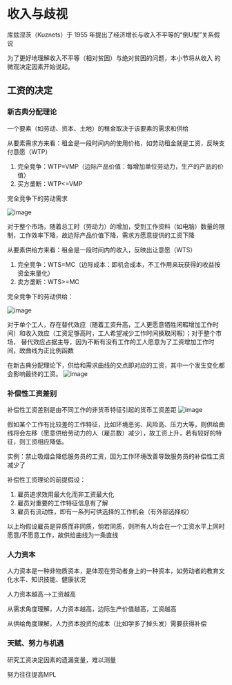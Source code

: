 # 收入与歧视 
库兹涅茨（Kuznets）于 1955 年提出了经济增长与收入不平等的“倒U型”关系假说

为了更好地理解收入不平等（相对贫困）与绝对贫困的问题，本小节将从收入
的微观决定因素开始说起。

## 工资的决定
### 新古典分配理论
一个要素（如劳动、资本、土地）的租金取决于该要素的需求和供给

从要素需求方来看：租金是一段时间内的使用价格，如劳动租金就是工资，反映支付意愿（WTP）

1. 完全竞争：WTP=VMP（边际产品价值：每增加单位劳动力，生产的产品的价值）
2. 买方垄断：WTP<=VMP

完全竞争下的劳动需求

![image](https://github.com/user-attachments/assets/b53b9e9c-ca90-451a-9d7c-ff5a8dd8c7bf)

对于整个市场，随着总工时（劳动力）的增加，受到工作资料（如电脑）数量的限制，工作效率下降，故边际产品价值下降，需求方愿意提供的工资下降

从要素供给方来看：租金是一段时间内的收入，反映出让意愿（WTS）

1. 完全竞争：WTS=MC（边际成本：即机会成本，不工作用来玩获得的收益按资金来量化）
2. 卖方垄断：WTS>=MC

完全竞争下的劳动供给：

![image](https://github.com/user-attachments/assets/1d866bc7-eb08-4280-ab55-016f61318b39)


对于单个工人，存在替代效应（随着工资升高，工人更愿意牺牲闲暇增加工作时间）和收入效应（工资足够高时，工人希望减少工作时间换取闲暇）；对于整个市场，
替代效应占据主导，因为不断有没有工作的工人愿意为了工资增加工作时间，故曲线为正比例函数

在新古典分配理论下，供给和需求曲线的交点即对应的工资，其中一个发生变化都会影响最终的工资。
![image](https://github.com/user-attachments/assets/547fce02-0c91-40c0-aa12-08ded449e2f4)


### 补偿性工资差别
补偿性工资差别是由不同工作的非货币特征引起的货币工资差距
![image](https://github.com/user-attachments/assets/396eea1d-1ae6-458e-a5fb-e63866b63cfa)


假如某个工作有比较差的工作特征，比如环境恶劣、风险高、压力大等，则供给曲线将会左移（愿意供给劳动力的人（雇员数）减少），故工资上升，若有较好的特征，则工资相应降低。

实例：禁止吸烟会降低服务员的工资，因为工作环境改善导致服务员的补偿性工资减少了

补偿性工资理论的前提假设：

1. 雇员追求效用最大化而非工资最大化
2. 雇员对重要的工作特征信息有了解
3. 雇员有流动性，即有一系列可供选择的工作机会（有外部选择权）

以上均假设雇员是异质而非同质，倘若同质，则所有人均会在一个工资水平上同时愿意/不愿意工作，故供给曲线为一条直线

### 人力资本
人力资本是一种非物质资本，是体现在劳动者身上的一种资本，如劳动者的教育文化水平、知识技能、健康状况

人力资本越高-->工资越高

从需求角度理解，人力资本越高，边际生产价值越高，工资越高

从供给角度理解，人力资本投资的成本（比如学多了掉头发）需要获得补偿

### 天赋、努力与机遇
研究工资决定因素的遗漏变量，难以测量

努力往往提高MPL


